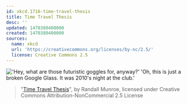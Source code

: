 ```yaml
---
id: xkcd.1716-time-travel-thesis
title: Time Travel Thesis
desc: ''
updated: 1470380400000
created: 1470380400000
sources:
  name: xkcd
  url: 'https://creativecommons.org/licenses/by-nc/2.5/'
  license: Creative Commons 2.5
---
```

!['Hey, what are those futuristic goggles for, anyway?' 'Oh, this is just a broken Google Glass. It was 2010's night at the club.'](https://imgs.xkcd.com/comics/time_travel_thesis.png)
> "[Time Travel Thesis](https://xkcd.com/1716/)", by Randall Munroe, licensed under Creative Commons Attribution-NonCommercial 2.5 License
